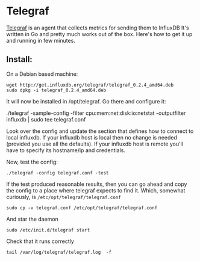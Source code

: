 # Telegraf 
[Telegraf](https://github.com/influxdb/telegraf) is an agent that collects metrics for sending them to InfluxDB
It's written in Go and pretty much works out of the box.
Here's how to get it up and running in few minutes.


## Install:
On a Debian based machine:
```
wget http://get.influxdb.org/telegraf/telegraf_0.2.4_amd64.deb
sudo dpkg -i telegraf_0.2.4_amd64.deb
```

It will now be installed in /opt/telegraf.
Go there and configure it:

./telegraf -sample-config -filter cpu:mem:net:disk:io:netstat -outputfilter influxdb | sudo tee telegraf.conf

Look over the config and update the section that defines how to connect to local influxdb.
If your influxdb host is local then no change is needed (provided you use all the defaults).
If your influxdb host is remote you'll have to specify its hostname/ip and credentials.


Now, test the config:
```
./telegraf -config telegraf.conf -test
```

If the test produced reasonable results, then you can go ahead and copy the config to a place where telegraf expects to find it.
Which, somewhat curiously, is `/etc/opt/telegraf/telegraf.conf`

```
sudo cp -v telegraf.conf /etc/opt/telegraf/telegraf.conf
```

And star the daemon

```
sudo /etc/init.d/telegraf start
```

Check that it runs correctly
```
tail /var/log/telegraf/telegraf.log  -f
```
